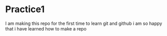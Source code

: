 # Practice1
I am making this repo for the first time to learn git and github
i am so happy that i have learned how to make a repo
